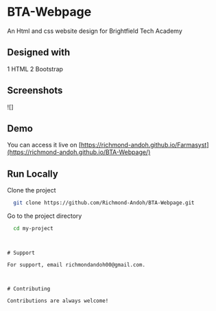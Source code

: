 # BTA-Webpage

An Html and css website design for Brightfield Tech Academy

## Designed with

1 HTML
2 Bootstrap

## Screenshots
![]

## Demo

You can access it live on  [https://richmond-andoh.github.io/Farmasyst](https://richmond-andoh.github.io/BTA-Webpage/)


## Run Locally

Clone the project

```bash
  git clone https://github.com/Richmond-Andoh/BTA-Webpage.git
```

Go to the project directory

```bash
  cd my-project
```


```


# Support

For support, email richmondandoh00@gmail.com.



# Contributing

Contributions are always welcome!
